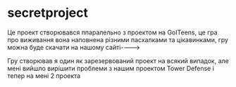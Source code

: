 # secretproject
Це проект створювався ппаралельно з проектом на GoITeens, це гра про виживання вона наповнена різними пасхалками та цікавинками, гру можна буде скачати на нашому сайті---->

Гру створював я один як зарезервований проект на всякий випадок, але мені вийшло вирішити проблеми з нашим проектом Tower Defense і тепер на мені 2 проекта
